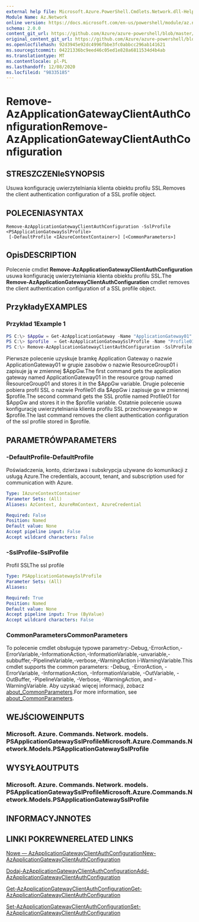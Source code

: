 ```yaml
---
external help file: Microsoft.Azure.PowerShell.Cmdlets.Network.dll-Help.xml
Module Name: Az.Network
online version: https://docs.microsoft.com/en-us/powershell/module/az.network/remove-azapplicationgatewayclientauthconfiguration
schema: 2.0.0
content_git_url: https://github.com/Azure/azure-powershell/blob/master/src/Network/Network/help/Remove-AzApplicationGatewayClientAuthConfiguration.md
original_content_git_url: https://github.com/Azure/azure-powershell/blob/master/src/Network/Network/help/Remove-AzApplicationGatewayClientAuthConfiguration.md
ms.openlocfilehash: 92d3945e92dc4996fbbe3fc0abbcc296ab141621
ms.sourcegitcommit: 04221336bc9eed46c05ed1e828a6811534d4b4ab
ms.translationtype: MT
ms.contentlocale: pl-PL
ms.lasthandoff: 12/08/2020
ms.locfileid: "98335185"
---
```

# <span data-ttu-id="90a78-101">Remove-AzApplicationGatewayClientAuthConfiguration</span><span class="sxs-lookup"><span data-stu-id="90a78-101">Remove-AzApplicationGatewayClientAuthConfiguration</span></span>

## <span data-ttu-id="90a78-102">STRESZCZENIe</span><span class="sxs-lookup"><span data-stu-id="90a78-102">SYNOPSIS</span></span>
<span data-ttu-id="90a78-103">Usuwa konfigurację uwierzytelniania klienta obiektu profilu SSL.</span><span class="sxs-lookup"><span data-stu-id="90a78-103">Removes the client authentication configuration of a SSL profile object.</span></span>

## <span data-ttu-id="90a78-104">POLECENIA</span><span class="sxs-lookup"><span data-stu-id="90a78-104">SYNTAX</span></span>

```
Remove-AzApplicationGatewayClientAuthConfiguration -SslProfile <PSApplicationGatewaySslProfile>
 [-DefaultProfile <IAzureContextContainer>] [<CommonParameters>]
```

## <span data-ttu-id="90a78-105">Opis</span><span class="sxs-lookup"><span data-stu-id="90a78-105">DESCRIPTION</span></span>
<span data-ttu-id="90a78-106">Polecenie cmdlet **Remove-AzApplicationGatewayClientAuthConfiguration** usuwa konfigurację uwierzytelniania klienta obiektu profilu SSL.</span><span class="sxs-lookup"><span data-stu-id="90a78-106">The **Remove-AzApplicationGatewayClientAuthConfiguration** cmdlet removes the client authentication configuration of a SSL profile object.</span></span>

## <span data-ttu-id="90a78-107">Przykłady</span><span class="sxs-lookup"><span data-stu-id="90a78-107">EXAMPLES</span></span>

### <span data-ttu-id="90a78-108">Przykład 1</span><span class="sxs-lookup"><span data-stu-id="90a78-108">Example 1</span></span>
```powershell
PS C:\> $AppGw = Get-AzApplicationGateway -Name "ApplicationGateway01" -ResourceGroupName "ResourceGroup01"
PS C:\> $profile  = Get-AzApplicationGatewaySslProfile -Name "Profile01" -ApplicationGateway $AppGw
PS C:\> Remove-AzApplicationGatewayClientAuthConfiguration -SslProfile $profile
```

<span data-ttu-id="90a78-109">Pierwsze polecenie uzyskuje bramkę Application Gateway o nazwie ApplicationGateway01 w grupie zasobów o nazwie ResourceGroup01 i zapisuje ją w zmiennej $AppGw.</span><span class="sxs-lookup"><span data-stu-id="90a78-109">The first command gets the application gateway named ApplicationGateway01 in the resource group named ResourceGroup01 and stores it in the $AppGw variable.</span></span> <span data-ttu-id="90a78-110">Drugie polecenie pobiera profil SSL o nazwie Profile01 dla $AppGw i zapisuje go w zmiennej $profile.</span><span class="sxs-lookup"><span data-stu-id="90a78-110">The second command gets the SSL profile named Profile01 for $AppGw and stores it in the $profile variable.</span></span> <span data-ttu-id="90a78-111">Ostatnie polecenie usuwa konfigurację uwierzytelniania klienta profilu SSL przechowywanego w $profile.</span><span class="sxs-lookup"><span data-stu-id="90a78-111">The last command removes the client authentication configuration of the ssl profile stored in $profile.</span></span>

## <span data-ttu-id="90a78-112">PARAMETRÓW</span><span class="sxs-lookup"><span data-stu-id="90a78-112">PARAMETERS</span></span>

### <span data-ttu-id="90a78-113">-DefaultProfile</span><span class="sxs-lookup"><span data-stu-id="90a78-113">-DefaultProfile</span></span>
<span data-ttu-id="90a78-114">Poświadczenia, konto, dzierżawa i subskrypcja używane do komunikacji z usługą Azure.</span><span class="sxs-lookup"><span data-stu-id="90a78-114">The credentials, account, tenant, and subscription used for communication with Azure.</span></span>

```yaml
Type: IAzureContextContainer
Parameter Sets: (All)
Aliases: AzContext, AzureRmContext, AzureCredential

Required: False
Position: Named
Default value: None
Accept pipeline input: False
Accept wildcard characters: False
```

### <span data-ttu-id="90a78-115">-SslProfile</span><span class="sxs-lookup"><span data-stu-id="90a78-115">-SslProfile</span></span>
<span data-ttu-id="90a78-116">Profil SSL</span><span class="sxs-lookup"><span data-stu-id="90a78-116">The ssl profile</span></span>

```yaml
Type: PSApplicationGatewaySslProfile
Parameter Sets: (All)
Aliases:

Required: True
Position: Named
Default value: None
Accept pipeline input: True (ByValue)
Accept wildcard characters: False
```

### <span data-ttu-id="90a78-117">CommonParameters</span><span class="sxs-lookup"><span data-stu-id="90a78-117">CommonParameters</span></span>
<span data-ttu-id="90a78-118">To polecenie cmdlet obsługuje typowe parametry:-Debug,-ErrorAction,-ErrorVariable,-InformationAction,-InformationVariable,-unvariable,-subbuffer,-PipelineVariable,-verbose,-WarningAction i-WarningVariable.</span><span class="sxs-lookup"><span data-stu-id="90a78-118">This cmdlet supports the common parameters: -Debug, -ErrorAction, -ErrorVariable, -InformationAction, -InformationVariable, -OutVariable, -OutBuffer, -PipelineVariable, -Verbose, -WarningAction, and -WarningVariable.</span></span> <span data-ttu-id="90a78-119">Aby uzyskać więcej informacji, zobacz [about_CommonParameters](http://go.microsoft.com/fwlink/?LinkID=113216).</span><span class="sxs-lookup"><span data-stu-id="90a78-119">For more information, see [about_CommonParameters](http://go.microsoft.com/fwlink/?LinkID=113216).</span></span>

## <span data-ttu-id="90a78-120">WEJŚCIOWE</span><span class="sxs-lookup"><span data-stu-id="90a78-120">INPUTS</span></span>

### <span data-ttu-id="90a78-121">Microsoft. Azure. Commands. Network. models. PSApplicationGatewaySslProfile</span><span class="sxs-lookup"><span data-stu-id="90a78-121">Microsoft.Azure.Commands.Network.Models.PSApplicationGatewaySslProfile</span></span>

## <span data-ttu-id="90a78-122">WYSYŁA</span><span class="sxs-lookup"><span data-stu-id="90a78-122">OUTPUTS</span></span>

### <span data-ttu-id="90a78-123">Microsoft. Azure. Commands. Network. models. PSApplicationGatewaySslProfile</span><span class="sxs-lookup"><span data-stu-id="90a78-123">Microsoft.Azure.Commands.Network.Models.PSApplicationGatewaySslProfile</span></span>

## <span data-ttu-id="90a78-124">INFORMACYJN</span><span class="sxs-lookup"><span data-stu-id="90a78-124">NOTES</span></span>

## <span data-ttu-id="90a78-125">LINKI POKREWNE</span><span class="sxs-lookup"><span data-stu-id="90a78-125">RELATED LINKS</span></span>

[<span data-ttu-id="90a78-126">Nowe — AzApplicationGatewayClientAuthConfiguration</span><span class="sxs-lookup"><span data-stu-id="90a78-126">New-AzApplicationGatewayClientAuthConfiguration</span></span>](./New-AzApplicationGatewayClientAuthConfiguration.md)

[<span data-ttu-id="90a78-127">Dodaj-AzApplicationGatewayClientAuthConfiguration</span><span class="sxs-lookup"><span data-stu-id="90a78-127">Add-AzApplicationGatewayClientAuthConfiguration</span></span>](./Add-AzApplicationGatewayClientAuthConfiguration.md)

[<span data-ttu-id="90a78-128">Get-AzApplicationGatewayClientAuthConfiguration</span><span class="sxs-lookup"><span data-stu-id="90a78-128">Get-AzApplicationGatewayClientAuthConfiguration</span></span>](./Get-AzApplicationGatewayClientAuthConfiguration.md)

[<span data-ttu-id="90a78-129">Set-AzApplicationGatewayClientAuthConfiguration</span><span class="sxs-lookup"><span data-stu-id="90a78-129">Set-AzApplicationGatewayClientAuthConfiguration</span></span>](./Set-AzApplicationGatewayClientAuthConfiguration.md)